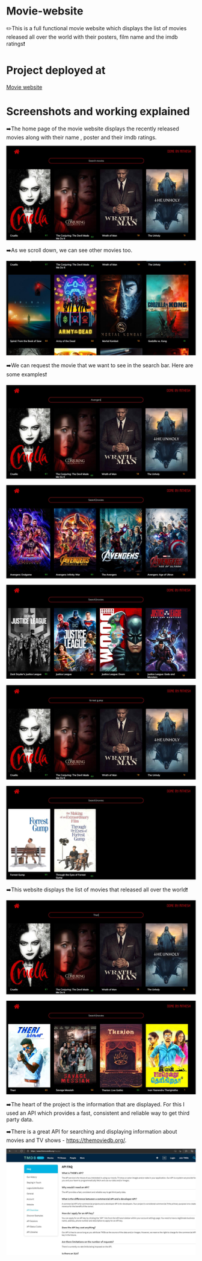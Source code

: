 # Movie-website
✏️This is a full functional movie website which displays the list of movies released all over the world with their posters, film name and the imdb ratings❗
 
# Project deployed at

<a href="https://mithesh14.github.io/canvas-drawing-website/">Movie website</a>

# Screenshots and working explained

➡️The home page of the movie website displays the recently released movies along with their name , poster and their imdb ratings. 

![screenshots](https://github.com/Mithesh14/Movie-website/blob/main/image/image.jpg)

➡️As we scroll down, we can see other movies too.

![screenshots](https://github.com/Mithesh14/Movie-website/blob/main/image/image1.jpg)

➡️We can request the movie that we want to see in the search bar. Here are some examples❗

![screenshots](https://github.com/Mithesh14/Movie-website/blob/main/image/image2.jpg)

![screenshots](https://github.com/Mithesh14/Movie-website/blob/main/image/image3.jpg)

![screenshots](https://github.com/Mithesh14/Movie-website/blob/main/image/image4.jpg)

![screenshots](https://github.com/Mithesh14/Movie-website/blob/main/image/image5.jpg)

![screenshots](https://github.com/Mithesh14/Movie-website/blob/main/image/image6.jpg)

➡️This website displays the list of movies that released all over the world❗

![screenshots](https://github.com/Mithesh14/Movie-website/blob/main/image/image7.jpg)

![screenshots](https://github.com/Mithesh14/Movie-website/blob/main/image/image8.jpg)

➡️The heart of the project is the information that are displayed. For this I used an API which provides a fast, consistent and reliable way to get third party data.

➡️There is a great API for searching and displaying information about movies and TV shows - https://themoviedb.org/.

![screenshots](https://github.com/Mithesh14/Movie-website/blob/main/image/image9.jpg)




